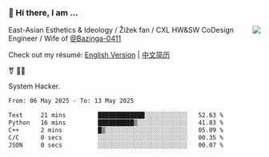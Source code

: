 ### 👋 Hi there, I am ...

<img align="right" src="https://github-readme-stats.vercel.app/api?username=vickiegpt&show_icons=true&icon_color=0366d6&bg_color=ffffff&hide_title=true" />

East-Asian Esthetics & Ideology / Žižek fan / CXL HW&SW CoDesign Engineer / Wife of [@Bazinga-0411](https://bazinga-0411.github.io/)

Check out my résumé: [English Version](http://asplos.dev/) | [中文简历](http://asplos.dev/CN.html)

⚧️ 
🏳️‍⚧️ 

System Hacker.


<!--START_SECTION:waka-->

```txt
From: 06 May 2025 - To: 13 May 2025

Text     21 mins         █████████████░░░░░░░░░░░░   52.63 %
Python   16 mins         ██████████▒░░░░░░░░░░░░░░   41.83 %
C++      2 mins          █▒░░░░░░░░░░░░░░░░░░░░░░░   05.09 %
C/C      0 secs          ░░░░░░░░░░░░░░░░░░░░░░░░░   00.35 %
JSON     0 secs          ░░░░░░░░░░░░░░░░░░░░░░░░░   00.07 %
```

<!--END_SECTION:waka-->
